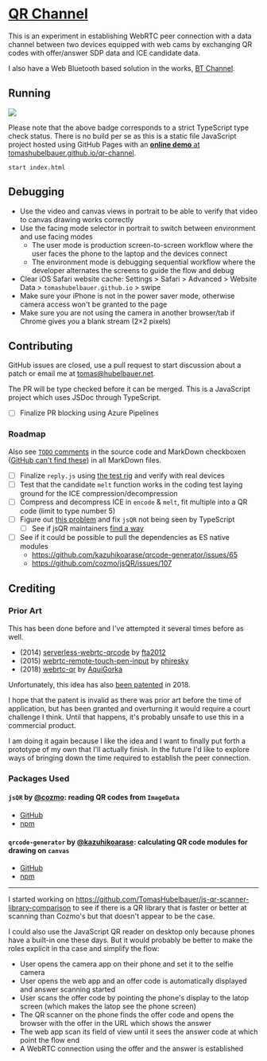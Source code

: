 # [QR Channel](https://tomashubelbauer.github.io/qr-channel/)

This is an experiment in establishing WebRTC peer connection with a data channel between two devices equipped with web cams by
exchanging QR codes with offer/answer SDP data and ICE candidate data.

I also have a Web Bluetooth based solution in the works, [BT Channel](https://github.com/TomasHubelbauer/bt-channel).

## Running

[
  ![](https://dev.azure.com/tomashubelbauer/QR%20Channel/_apis/build/status/QR%20Channel?branchName=master)
](https://dev.azure.com/tomashubelbauer/QR%20Channel/_build/latest?definitionId=10?branchName=master)

Please note that the above badge corresponds to a strict TypeScript type check status.
There is no build per se as this is a static file JavaScript project hosted using GitHub Pages
with an [**online demo** at tomashubelbauer.github.io/qr-channel](https://tomashubelbauer.github.io/qr-channel/).

`start index.html`

## Debugging

- Use the video and canvas views in portrait to be able to verify that video to canvas drawing works correctly
- Use the facing mode selector in portrait to switch between environment and use facing modes
  - The user mode is production screen-to-screen workflow where the user faces the phone to the laptop and the devices connect
  - The environment mode is debugging sequential workflow where the developer alternates the screens to guide the flow and debug
- Clear iOS Safari website cache: Settings > Safari > Advanced > Website Data > `tomashubelbauer.github.io` > swipe
- Make sure your iPhone is not in the power saver mode, otherwise camera access won't be granted to the page
- Make sure you are not using the camera in another browser/tab if Chrome gives you a blank stream (2×2 pixels)

## Contributing

GitHub issues are closed, use a pull request to start discussion about a patch or email me at tomas@hubelbauer.net.

The PR will be type checked before it can be merged. This is a JavaScript project which uses JSDoc through TypeScript.

- [ ] Finalize PR blocking using Azure Pipelines

### Roadmap

Also see
[`TODO` comments](https://github.com/TomasHubelbauer/qr-channel/search?q=todo&unscoped_q=todo)
in the source code and MarkDown checkboxen
([GitHub can't find these](https://help.github.com/articles/searching-code/#considerations-for-code-search))
in all MarkDown files.

- [ ] Finalize `reply.js` using [the test rig](https://github.com/TomasHubelbauer/qr-channel/src/test/replying)
      and verify with real devices
- [ ] Test that the candidate `melt` function works in the coding test laying ground for the ICE compression/decompression
- [ ] Compress and decompress ICE in `encode` & `melt`, fit multiple into a QR code (limit to type number 5)
- [ ] Figure out [this problem](https://stackoverflow.com/q/53958469/2715716) and fix `jsQR` not being seen by TypeScript
  - [ ] See if jsQR maintainers [find a way](https://github.com/cozmo/jsQR/issues/108)
- [ ] See if it could be possible to pull the dependencies as ES native modules
  - https://github.com/kazuhikoarase/qrcode-generator/issues/65
  - https://github.com/cozmo/jsQR/issues/107

## Crediting

### Prior Art

This has been done before and I've attempted it several times before as well.

- (2014) [serverless-webrtc-qrcode](https://github.com/fta2012/serverless-webrtc-qrcode) by [fta2012](https://github.com/fta2012)
- (2015) [webrtc-remote-touch-pen-input](https://github.com/phiresky/webrtc-remote-touch-pen-input) by [phiresky](https://github.com/phiresky)
- (2018) [webrtc-qr](https://github.com/AquiGorka/webrtc-qr) by [AquiGorka](https://github.com/AquiGorka)

Unfortunately, this idea has also [been patented](https://patents.google.com/patent/US20160021148A1) in 2018.

I hope that the patent is invalid as there was prior art before the time of application, but has been granted and overturning
it would require a court challenge I think. Until that happens, it's probably unsafe to use this in a commercial product.

I am doing it again because I like the idea and I want to finally put forth a prototype of my own that I'll actually finish.
In the future I'd like to explore ways of bringing down the time required to establish the peer connection.

### Packages Used

#### `jsQR` by [@cozmo](https://github.com/cozmo): reading QR codes from `ImageData`

- [GitHub](https://github.com/cozmo/jsQR)
- [npm](https://www.npmjs.com/package/jsqr)

#### `qrcode-generator` by [@kazuhikoarase](https://github.com/kazuhikoarase): calculating QR code modules for drawing on `canvas`

- [GitHub](https://github.com/kazuhikoarase/qrcode-generator)
- [npm](https://www.npmjs.com/package/qrcode-generator)

---

I started working on https://github.com/TomasHubelbauer/js-qr-scanner-library-comparison
to see if there is a QR library that is faster or better at scanning than Cozmo's but
that doesn't appear to be the case.

I could also use the JavaScript QR reader on desktop only because phones have a built-in
one these days. But it would probably be better to make the roles explicit in tha case
and simplify the flow:

- User opens the camera app on their phone and set it to the selfie camera
- User opens the web app and an offer code is automatically displayed and answer scanning started
- User scans the offer code by pointing the phone's display to the latop screen (which makes the latop see the phone screen)
- The QR scanner on the phone finds the offer code and opens the browser with the offer in the URL which shows the answer
- The web app scan its field of view until it sees the answer code at which point the flow end
- A WebRTC connection using the offer and the answer is established
